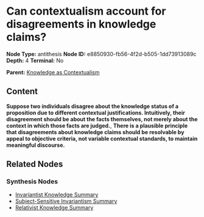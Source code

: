 # Can contextualism account for disagreements in knowledge claims?

**Node Type:** antithesis
**Node ID:** e8850930-fb56-4f2d-b505-1dd73913089c
**Depth:** 4
**Terminal:** No

**Parent:** [Knowledge as Contextualism](knowledge-as-contextualism-synthesis-48edd0a3-2aa0-4af6-8530-15c417b2c086.md)

## Content

**Suppose two individuals disagree about the knowledge status of a proposition due to different contextual justifications. Intuitively, their disagreement should be about the facts themselves, not merely about the context in which those facts are judged.**, **There is a plausible principle that disagreements about knowledge claims should be resolvable by appeal to objective criteria, not variable contextual standards, to maintain meaningful discourse.**

## Related Nodes

### Synthesis Nodes

- [Invariantist Knowledge Summary](invariantist-knowledge-summary-synthesis-c17ec370-c8bd-491c-9106-b8244bcebe2d.md)
- [Subject-Sensitive Invariantism Summary](subject-sensitive-invariantism-summary-synthesis-abe8ba04-17ff-4172-8b68-bd77b77083ad.md)
- [Relativist Knowledge Summary](relativist-knowledge-summary-synthesis-e2a5283a-40b9-488d-bed9-460baef8de91.md)
